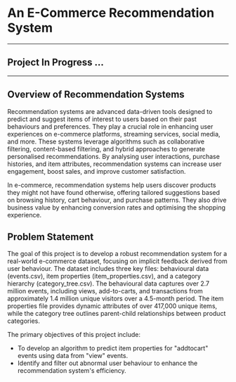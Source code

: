 # An E-Commerce Recommendation System
---
## Project In Progress ...
---

## Overview of Recommendation Systems
Recommendation systems are advanced data-driven tools designed to predict and suggest items of interest to users based on their past behaviours and preferences. They play a crucial role in enhancing user experiences on e-commerce platforms, streaming services, social media, and more. These systems leverage algorithms such as collaborative filtering, content-based filtering, and hybrid approaches to generate personalised recommendations. By analysing user interactions, purchase histories, and item attributes, recommendation systems can increase user engagement, boost sales, and improve customer satisfaction.

In e-commerce, recommendation systems help users discover products they might not have found otherwise, offering tailored suggestions based on browsing history, cart behaviour, and purchase patterns. They also drive business value by enhancing conversion rates and optimising the shopping experience.


## Problem Statement
The goal of this project is to develop a robust recommendation system for a real-world e-commerce dataset, focusing on implicit feedback derived from user behaviour. The dataset includes three key files: behavioural data (events.csv), item properties (item_properties.csv), and a category hierarchy (category_tree.csv). The behavioural data captures over 2.7 million events, including views, add-to-carts, and transactions from approximately 1.4 million unique visitors over a 4.5-month period. The item properties file provides dynamic attributes of over 417,000 unique items, while the category tree outlines parent-child relationships between product categories.

The primary objectives of this project include:

- To develop an algorithm to predict item properties for "addtocart" events using data from "view" events.
- Identify and filter out abnormal user behaviour to enhance the recommendation system's efficiency.
